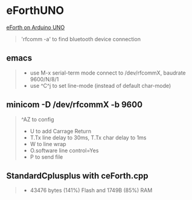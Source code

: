 # eForthUNO
<a href="https://chochain.github.io/eForthUNO/html/index.html">eForth on Arduino UNO</a>

> 'rfcomm -a'   to find bluetooth device connection

## emacs
> * use M-x serial-term mode connect to /dev/rfcommX, baudrate 9600/N/8/1
> * use ^C^j to set line-mode (instead of default char-mode)

## minicom -D /dev/rfcommX -b 9600
> ^AZ to config
> * U to add Carrage Return
> * T.Tx line delay to 30ms, T.Tx char delay to 1ms
> * W to line wrap 
> * O.software line control=Yes
> * P to send file

## StandardCplusplus with ceForth.cpp
> * 43476 bytes (141%) Flash and 1749B (85%) RAM
